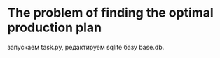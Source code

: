 # The problem of finding the optimal production plan
запускаем task.py, редактируем sqlite базу base.db.
